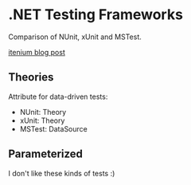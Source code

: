 .NET Testing Frameworks
=======================

Comparison of NUnit, xUnit and MSTest.

[itenium blog post]()


## Theories

Attribute for data-driven tests:

- NUnit: Theory
- xUnit: Theory
- MSTest: DataSource


## Parameterized

I don't like these kinds of tests :)
